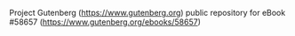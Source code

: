 Project Gutenberg (https://www.gutenberg.org) public repository for
eBook #58657 (https://www.gutenberg.org/ebooks/58657)
